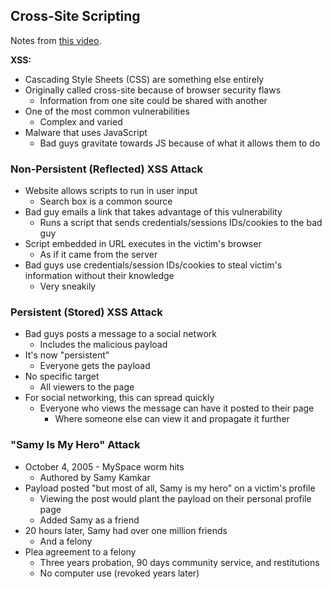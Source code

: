 ## Cross-Site Scripting

Notes from [this video](https://www.professormesser.com/security-plus/sy0-401/cross-site-scripting-2/).

**XSS:**
- Cascading Style Sheets (CSS) are something else entirely
- Originally called cross-site because of browser security flaws
	- Information from one site could be shared with another
- One of the most common vulnerabilities
	- Complex and varied
- Malware that uses JavaScript
	- Bad guys gravitate towards JS because of what it allows them to do

### Non-Persistent (Reflected) XSS Attack

- Website allows scripts to run in user input
	- Search box is a common source
- Bad guy emails a link that takes advantage of this vulnerability
	- Runs a script that sends credentials/sessions IDs/cookies to the bad guy
- Script embedded in URL executes in the victim's browser
	- As if it came from the server
- Bad guys use credentials/session IDs/cookies to steal victim's information without their knowledge
	- Very sneakily

### Persistent (Stored) XSS Attack

- Bad guys posts a message to a social network
	- Includes the malicious payload
- It's now "persistent"
	- Everyone gets the payload
- No specific target
	- All viewers to the page
- For social networking, this can spread quickly
	- Everyone who views the message can have it posted to their page
		- Where someone else can view it and propagate it further

### "Samy Is My Hero" Attack

- October 4, 2005 - MySpace worm hits
	- Authored by Samy Kamkar
- Payload posted "but most of all, Samy is my hero" on a victim's profile
	- Viewing the post would plant the payload on their personal profile page
	- Added Samy as a friend
- 20 hours later, Samy had over one million friends
	- And a felony
- Plea agreement to a felony
	- Three years probation, 90 days community service, and restitutions
	- No computer use (revoked years later)

